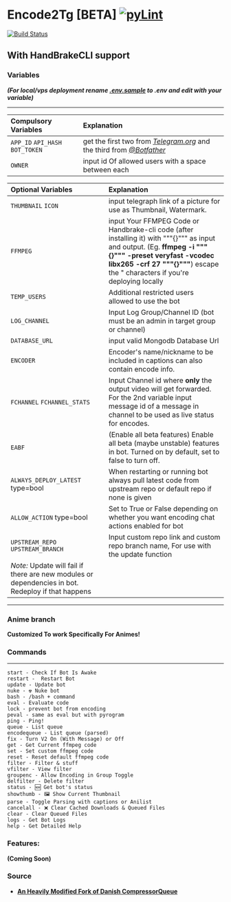 # Encode2Tg [BETA] [![pyLint](https://github.com/Niffy-the-conqueror/Encode2Tg/actions/workflows/pyLint.yml/badge.svg?branch=anime)](https://github.com/Niffy-the-conqueror/Encode2Tg/actions/workflows/pyLint.yml)
[![Build Status](https://dev.azure.com/itsjustplainr/E2tg/_apis/build/status/Niffy-the-conqueror.Encode2Tg?branchName=anime&jobName=Work)](https://dev.azure.com/itsjustplainr/E2tg/_build/latest?definitionId=2&branchName=anime)

## With HandBrakeCLI support

### Variables

___(For local/vps deployment rename [.env.sample](.env.sample) to .env and edit with your variable)___

---
Compulsory Variables | Explanation
:--------- | :---------------------------------------------
`APP_ID` `API_HASH` `BOT_TOKEN` | get the first two from *[Telegram.org](https://telegram.org)* and the third from *[@Botfather](https://t.me/botfather)*
`OWNER`    | input id Of allowed users with a space between each

Optional Variables | Explanation
:--------- | :---------------------------------------------
`THUMBNAIL` `ICON` | input telegraph link of a picture for use as Thumbnail, Watermark.
`FFMPEG` | input Your FFMPEG Code or Handbrake-cli code (after installing it)  with """{}""" as input and output. (Eg. __ffmpeg -i """{}""" -preset veryfast -vcodec libx265 -crf 27 """{}"""__) escape the " characters if you're deploying locally 
`TEMP_USERS` | Additional restricted users allowed to use the bot
`LOG_CHANNEL` | Input Log Group/Channel ID (bot must be an admin in target group or channel)
`DATABASE_URL` | input valid Mongodb Database Url
`ENCODER` | Encoder's name/nickname to be included in captions can also contain encode info.
`FCHANNEL` `FCHANNEL_STATS` | Input Channel id where **only** the output video will get forwarded. For the 2nd variable input message id of a message in channel to be used as live status for encodes.
`EABF` | (Enable all beta features) Enable all beta (maybe unstable) features in bot. Turned on by default, set to false to turn off.
`ALWAYS_DEPLOY_LATEST` type=bool | When restarting or running bot always pull latest code from upstream repo or default repo if none is given 
`ALLOW_ACTION` type=bool | Set to True or False depending on whether you want encoding chat actions enabled for bot
`UPSTREAM_REPO` `UPSTREAM_BRANCH` | Input custom repo link and custom repo branch name, For use with the update function
   | *Note:* Update will fail if there are new modules or dependencies in bot. Redeploy if that happens 
---


### Anime branch 

__Customized To work Specifically For Animes!__

### Commands
---
```
start - Check If Bot Is Awake
restart -  Restart Bot 
update - Update bot 
nuke - ☢️ Nuke bot 
bash - /bash + command 
eval - Evaluate code
lock - prevent bot from encoding 
peval - same as eval but with pyrogram 
ping - Ping!
queue - List queue
encodequeue - List queue (parsed)
fix - Turn V2 On (With Message) or Off
get - Get Current ffmpeg code
set - Set custom ffmpeg code
reset - Reset default ffmpeg code
filter - Filter & stuff
vfilter - View filter
groupenc - Allow Encoding in Group Toggle 
delfilter - Delete filter
status - 🆕 Get bot's status
showthumb - 🖼️ Show Current Thumbnail
parse - Toggle Parsing with captions or Anilist
cancelall - ❌ Clear Cached Downloads & Queued Files
clear - Clear Queued Files
logs - Get Bot Logs
help - Get Detailed Help
```

### Features:
__(Coming Soon)__

### Source 

- **[An Heavily Modified Fork of Danish CompressorQueue](https://github.com/1Danish-00/CompressorQueue)**
